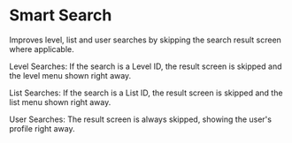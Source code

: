 # Smart Search
Improves level, list and user searches by skipping the search result screen where applicable.

<cj>Level Searches:</c> If the search is a Level ID, the result screen is skipped and the level menu shown right away.  

<cg>List Searches:</c> If the search is a List ID, the result screen is skipped and the list menu shown right away.
  
<cy>User Searches:</c> The result screen is always skipped, showing the user's profile right away.
